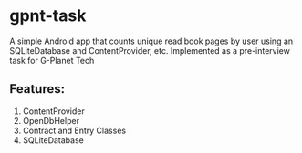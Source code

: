 # gpnt-task
A simple Android app that counts unique read book pages by user using an SQLiteDatabase and ContentProvider, etc.
Implemented as a pre-interview task for G-Planet Tech

## Features:
1. ContentProvider
2. OpenDbHelper
3. Contract and Entry Classes
4. SQLiteDatabase
